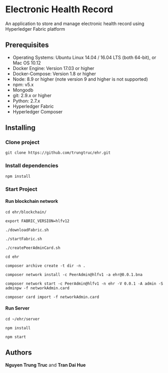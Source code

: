 # Electronic Health Record
An application to store and manage electronic health record using Hyperledger Fabric platform

## Prerequisites

- Operating Systems: Ubuntu Linux 14.04 / 16.04 LTS (both 64-bit), or Mac OS 10.12
- Docker Engine: Version 17.03 or higher
- Docker-Compose: Version 1.8 or higher
- Node: 8.9 or higher (note version 9 and higher is not supported)
- npm: v5.x
- Mongodb
- git: 2.9.x or higher
- Python: 2.7.x
- Hyperledger Fabric
- Hyperledger Composer


## Installing
### Clone project
```
git clone https://github.com/trungtruc/ehr.git
```
### Install dependencies
```
npm install
```
### Start Project
#### Run blockchain network
```
cd ehr/blockchain/

export FABRIC_VERSION=hlfv12

./downloadFabric.sh

./startFabric.sh

./createPeerAdminCard.sh

cd ehr

composer archive create -t dir -n .

composer network install -c PeerAdmin@hlfv1 -a ehr@0.0.1.bna

composer network start -c PeerAdmin@hlfv1 -n ehr -V 0.0.1 -A admin -S adminpw -f networkAdmin.card

composer card import -f networkAdmin.card
```
#### Run Server
```
cd ~/ehr/server

npm install

npm start
```
## Authors

**Nguyen Trung Truc** and **Tran Dai Hue**
